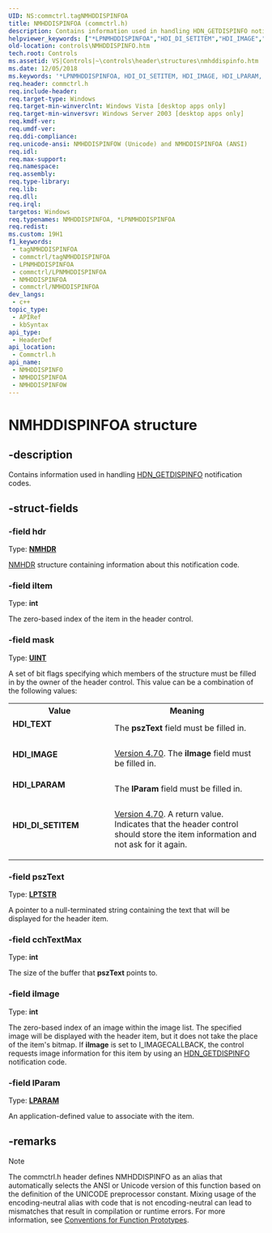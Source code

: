 ```yaml
---
UID: NS:commctrl.tagNMHDDISPINFOA
title: NMHDDISPINFOA (commctrl.h)
description: Contains information used in handling HDN_GETDISPINFO notification codes. (ANSI)
helpviewer_keywords: ["*LPNMHDDISPINFOA","HDI_DI_SETITEM","HDI_IMAGE","HDI_LPARAM","HDI_TEXT","LPNMHDDISPINFO","LPNMHDDISPINFO structure pointer [Windows Controls]","NMHDDISPINFO","NMHDDISPINFO structure [Windows Controls]","NMHDDISPINFOA","NMHDDISPINFOW","_win32_NMHDDISPINFO","_win32_NMHDDISPINFO_cpp","commctrl/LPNMHDDISPINFO","commctrl/NMHDDISPINFO","commctrl/NMHDDISPINFOA","commctrl/NMHDDISPINFOW","controls.NMHDDISPINFO","controls._win32_NMHDDISPINFO"]
old-location: controls\NMHDDISPINFO.htm
tech.root: Controls
ms.assetid: VS|Controls|~\controls\header\structures\nmhddispinfo.htm
ms.date: 12/05/2018
ms.keywords: '*LPNMHDDISPINFOA, HDI_DI_SETITEM, HDI_IMAGE, HDI_LPARAM, HDI_TEXT, LPNMHDDISPINFO, LPNMHDDISPINFO structure pointer [Windows Controls], NMHDDISPINFO, NMHDDISPINFO structure [Windows Controls], NMHDDISPINFOA, NMHDDISPINFOW, _win32_NMHDDISPINFO, _win32_NMHDDISPINFO_cpp, commctrl/LPNMHDDISPINFO, commctrl/NMHDDISPINFO, commctrl/NMHDDISPINFOA, commctrl/NMHDDISPINFOW, controls.NMHDDISPINFO, controls._win32_NMHDDISPINFO'
req.header: commctrl.h
req.include-header: 
req.target-type: Windows
req.target-min-winverclnt: Windows Vista [desktop apps only]
req.target-min-winversvr: Windows Server 2003 [desktop apps only]
req.kmdf-ver: 
req.umdf-ver: 
req.ddi-compliance: 
req.unicode-ansi: NMHDDISPINFOW (Unicode) and NMHDDISPINFOA (ANSI)
req.idl: 
req.max-support: 
req.namespace: 
req.assembly: 
req.type-library: 
req.lib: 
req.dll: 
req.irql: 
targetos: Windows
req.typenames: NMHDDISPINFOA, *LPNMHDDISPINFOA
req.redist: 
ms.custom: 19H1
f1_keywords:
 - tagNMHDDISPINFOA
 - commctrl/tagNMHDDISPINFOA
 - LPNMHDDISPINFOA
 - commctrl/LPNMHDDISPINFOA
 - NMHDDISPINFOA
 - commctrl/NMHDDISPINFOA
dev_langs:
 - c++
topic_type:
 - APIRef
 - kbSyntax
api_type:
 - HeaderDef
api_location:
 - Commctrl.h
api_name:
 - NMHDDISPINFO
 - NMHDDISPINFOA
 - NMHDDISPINFOW
---
```


# NMHDDISPINFOA structure


## -description

Contains information used in handling <a href="/windows/desktop/Controls/hdn-getdispinfo">HDN_GETDISPINFO</a> notification codes.

## -struct-fields

### -field hdr

Type: <b><a href="/windows/desktop/api/richedit/ns-richedit-nmhdr">NMHDR</a></b>


<a href="/windows/desktop/api/richedit/ns-richedit-nmhdr">NMHDR</a> structure containing information about this notification code.

### -field iItem

Type: <b>int</b>

The zero-based index of the item in the header control.

### -field mask

Type: <b><a href="/windows/desktop/WinProg/windows-data-types">UINT</a></b>

A set of bit flags specifying which members of the structure must be filled in by the owner of the header control. This value can be a combination of the following values: 

<table>
<tr>
<th>Value</th>
<th>Meaning</th>
</tr>
<tr>
<td width="40%"><a id="HDI_TEXT"></a><a id="hdi_text"></a><dl>
<dt><b>HDI_TEXT</b></dt>
</dl>
</td>
<td width="60%">
The 
						<b>pszText</b> field must be filled in.

</td>
</tr>
<tr>
<td width="40%"><a id="HDI_IMAGE"></a><a id="hdi_image"></a><dl>
<dt><b>HDI_IMAGE</b></dt>
</dl>
</td>
<td width="60%">

<a href="/windows/desktop/Controls/common-control-versions">Version 4.70</a>. The 
						<b>iImage</b> field must be filled in.

</td>
</tr>
<tr>
<td width="40%"><a id="HDI_LPARAM"></a><a id="hdi_lparam"></a><dl>
<dt><b>HDI_LPARAM</b></dt>
</dl>
</td>
<td width="60%">
The 
						<b>lParam</b> field must be filled in.

</td>
</tr>
<tr>
<td width="40%"><a id="HDI_DI_SETITEM"></a><a id="hdi_di_setitem"></a><dl>
<dt><b>HDI_DI_SETITEM</b></dt>
</dl>
</td>
<td width="60%">

<a href="/windows/desktop/Controls/common-control-versions">Version 4.70</a>. A return value. Indicates that the header control should store the item information and not ask for it again.

</td>
</tr>
</table>

### -field pszText

Type: <b><a href="/windows/desktop/WinProg/windows-data-types">LPTSTR</a></b>

A pointer to a null-terminated string containing the text that will be displayed for the header item.

### -field cchTextMax

Type: <b>int</b>

The size of the buffer that 
					<b>pszText</b> points to.

### -field iImage

Type: <b>int</b>

The zero-based index of an image within the image list. The specified image will be displayed with the header item, but it does not take the place of the item's bitmap. If 
					<b>iImage</b> is set to I_IMAGECALLBACK, the control requests image information for this item by using an <a href="/windows/desktop/Controls/hdn-getdispinfo">HDN_GETDISPINFO</a> notification code.

### -field lParam

Type: <b><a href="/windows/desktop/WinProg/windows-data-types">LPARAM</a></b>

An application-defined value to associate with the item.

## -remarks

> [!NOTE]
> The commctrl.h header defines NMHDDISPINFO as an alias that automatically selects the ANSI or Unicode version of this function based on the definition of the UNICODE preprocessor constant. Mixing usage of the encoding-neutral alias with code that is not encoding-neutral can lead to mismatches that result in compilation or runtime errors. For more information, see [Conventions for Function Prototypes](/windows/win32/intl/conventions-for-function-prototypes).
